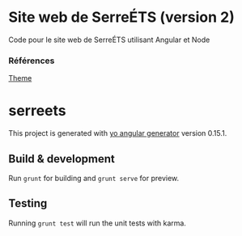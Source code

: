 Site web de SerreÉTS (version 2)
=============
 
Code pour le site web de SerreÉTS utilisant Angular et Node
 
### Références
[Theme](http://www.templategarden.com/template/alpha-one-page-bootstrap-template/)

# serreets

This project is generated with [yo angular generator](https://github.com/yeoman/generator-angular)
version 0.15.1.

## Build & development

Run `grunt` for building and `grunt serve` for preview.

## Testing

Running `grunt test` will run the unit tests with karma.
